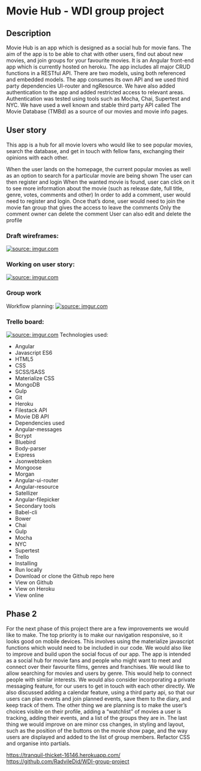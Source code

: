 
# Movie Hub - WDI group project

## Description

Movie Hub is an app which is designed as a social hub for movie fans. The aim of the app is to be able to chat with other users, find out about new movies, and join groups for your favourite movies.
It is an Angular front-end app which is currently hosted on heroku.
The app includes all major CRUD functions in a RESTful API. There are two models, using both referenced and embedded models. The app consumes its own API and we used third party dependencies UI-router and ngResource. We have also added authentication to the app and added restricted access to relevant areas. Authentication was tested using tools such as Mocha, Chai, Supertest and NYC. We have used a well known and stable third party API called The Movie Database (TMBd) as a source of our movies and movie info pages.

## User story

This app is a hub for all movie lovers who would like to see popular movies, search the database, and get in touch with fellow fans, exchanging their opinions with each other.

When the user lands on the homepage, the current popular movies as well as an option to search for a particular movie are being shown
The user can then register and login
When the wanted movie is found, user can click on it to see more information about the movie (such as release date, full title, genre, votes, comments and other)
In order to add a comment, user would need to register and login. Once that’s done, user would need to join the movie fan group that gives the access to leave the comments
Only the comment owner can delete the comment
User can also edit and delete the profile

### Draft wireframes:
<a href="https://imgur.com/80Xs15S"><img src="https://i.imgur.com/80Xs15S.jpg" title="source: imgur.com" /></a>

### Working on user story:
<a href="https://imgur.com/rSPZLPF"><img src="https://i.imgur.com/rSPZLPF.jpg" title="source: imgur.com" /></a>

### Group work
Workflow planning:
<a href="https://imgur.com/KQRYFbe"><img src="https://i.imgur.com/KQRYFbe.jpg" title="source: imgur.com" /></a>

### Trello board:
<a href="https://imgur.com/dyGSyzU"><img src="https://i.imgur.com/dyGSyzU.png" title="source: imgur.com" /></a>
Technologies used:
* Angular
* Javascript ES6
* HTML5
* CSS
* SCSS/SASS
* Materialize CSS
* MongoDB
* Gulp
* Git
* Heroku
* Filestack API
* Movie DB API
* Dependencies used
* Angular-messages
* Bcrypt
* Bluebird
* Body-parser
* Express
* Jsonwebtoken
* Mongoose
* Morgan
* Angular-ui-router
* Angular-resource
* Satellizer
* Angular-filepicker
* Secondary tools
* Babel-cli
* Bower
* Chai
* Gulp
* Mocha
* NYC
* Supertest
* Trello
* Installing
* Run locally
* Download or clone the Github repo here
* View on Github
* View on Heroku
* View online

## Phase 2

For the next phase of this project there are a few improvements we would like to make.
The top priority is to make our navigation responsive, so it looks good on mobile devices. This involves using the materialize javascript functions which would need to be included in our code.
We would also like to improve and build upon the social focus of our app. The app is intended as a social hub for movie fans and people who might want to meet and connect over their favourite films, genres and franchises.
We would like to allow searching for movies and users by genre. This would help to connect people with similar interests. We would also consider incorporating a private messaging feature, for our users to get in touch with each other directly.
We also discussed adding a calendar feature, using a third party api, so that our users can plan events and join planned events, save them to the diary, and keep track of them.
The other thing we are planning is to make the user’s choices visible on their profile, adding a “watchlist” of movies a user is tracking, adding their events, and a list of the groups they are in.
The last thing we would improve on are minor css changes, in styling and layout, such as the position of the buttons on the movie show page, and the way users are displayed and added to the list of group members.
Refactor CSS and organise into partials.


https://tranquil-thicket-16146.herokuapp.com/
https://github.com/RadvileDid/WDI-group-project
